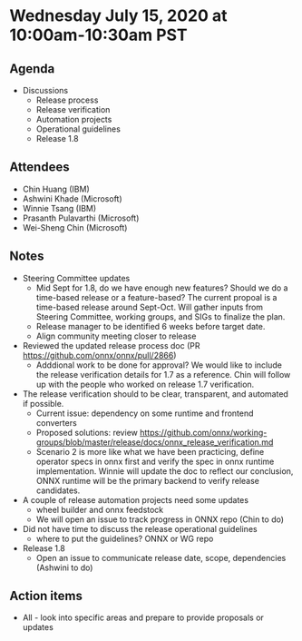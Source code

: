 <!--- SPDX-License-Identifier: Apache-2.0 -->

# Wednesday July 15, 2020 at 10:00am-10:30am PST

## Agenda
* Discussions
    * Release process
    * Release verification
    * Automation projects
    * Operational guidelines
    * Release 1.8

## Attendees
* Chin Huang (IBM)
* Ashwini Khade (Microsoft)
* Winnie Tsang (IBM)
* Prasanth Pulavarthi (Microsoft)
* Wei-Sheng Chin (Microsoft)

## Notes
* Steering Committee updates
  * Mid Sept for 1.8, do we have enough new features? Should we do a time-based release or a feature-based? The current propoal is a time-based release around Sept-Oct. Will gather inputs from Steering Committee, working groups, and SIGs to finalize the plan.
  * Release manager to be identified 6 weeks before target date.
  * Align community meeting closer to release
* Reviewed the updated release process doc (PR https://github.com/onnx/onnx/pull/2866)
  * Adddional work to be done for approval? We would like to include the release verification details for 1.7 as a reference. Chin will follow up with the people who worked on release 1.7 verification.
* The release verification should to be clear, transparent, and automated if possible.
  * Current issue: dependency on some runtime and frontend converters
  * Proposed solutions: review https://github.com/onnx/working-groups/blob/master/release/docs/onnx_release_verification.md
  * Scenario 2 is more like what we have been practicing, define operator specs in onnx first and verify the spec in onnx runtime implementation. Winnie will update the doc to reflect our conclusion, ONNX runtime will be the primary backend to verify release candidates.
* A couple of release automation projects need some updates
  * wheel builder and onnx feedstock
  * We will open an issue to track progress in ONNX repo (Chin to do)
* Did not have time to discuss the release operational guidelines
  * where to put the guidelines? ONNX or WG repo
* Release 1.8
  * Open an issue to communicate release date, scope, dependencies (Ashwini to do)

## Action items
* All - look into specific areas and prepare to provide proposals or updates
